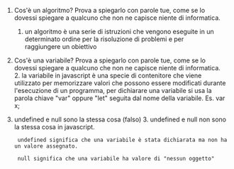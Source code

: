 1. Cos'è un algoritmo? Prova a spiegarlo con parole tue, come se lo dovessi spiegare a qualcuno che non ne capisce niente di informatica.
    1. un algoritmo è una serie di istruzioni che vengono eseguite in un determinato ordine per la risoluzione di problemi e per        
       raggiungere un obiettivo


2. Cos'è una variabile? Prova a spiegarlo con parole tue, come se lo dovessi spiegare a qualcuno che non ne capisce niente di informatica.
    2.  la variabile in javascript è una specie di contenitore che viene utilizzato per memorizzare valori che possono essere modificati 
        durante l'esecuzione di un programma, per dichiarare una variabile si usa la parola chiave "var" oppure "let" seguita dal nome 
        della variabile. 
    Es.
        var x;


3. undefined e null sono la stessa cosa (falso)
    3. undefined e null non sono la stessa cosa in javascript.
        
        undefined significa che una variabile è stata dichiarata ma non ha un valore assegnato.

        null significa che una variabile ha valore di "nessun oggetto"
